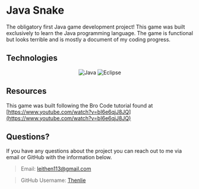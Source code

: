 # Java Snake

The obligatory first Java game development project! This game was built exclusively to learn the Java programming language. The game is functional but looks terrible and is mostly a document of my coding progress. 

## Technologies

<div align="center">

![Java](https://img.shields.io/badge/java-%23ED8B00.svg?style=for-the-badge&logo=java&logoColor=white)
![Eclipse](https://img.shields.io/badge/Eclipse-FE7A16.svg?style=for-the-badge&logo=Eclipse&logoColor=white)

</div>

## Resources

This game was built following the Bro Code tutorial found at [https://www.youtube.com/watch?v=bI6e6qjJ8JQ](https://www.youtube.com/watch?v=bI6e6qjJ8JQ)

## Questions?

If you have any questions about the project you can reach out to me via email or GitHub with the information below. 

>Email: leithen113@gmail.com 

>GitHub Username: [Thenlie](https://github.com/Thenlie)
